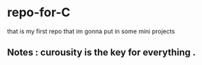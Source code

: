 # repo-for-C
that is my first repo that im gonna put in some mini projects



## Notes : curousity is the key for everything .
